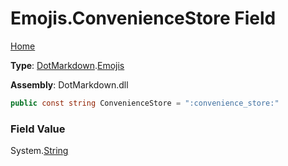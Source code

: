 # Emojis\.ConvenienceStore Field

[Home](../../../README.md)

**Type**: [DotMarkdown](../../README.md)\.[Emojis](../README.md)

**Assembly**: DotMarkdown\.dll

```csharp
public const string ConvenienceStore = ":convenience_store:"
```

### Field Value

System\.[String](https://docs.microsoft.com/en-us/dotnet/api/system.string)